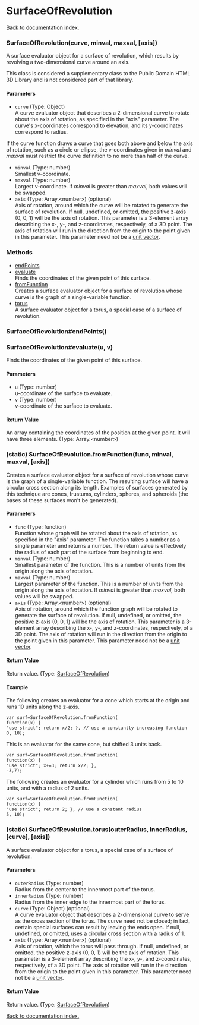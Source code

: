 # SurfaceOfRevolution

[Back to documentation index.](index.md)

<a name='SurfaceOfRevolution'></a>
### SurfaceOfRevolution(curve, minval, maxval, [axis])

A surface evaluator object for a surface of revolution,
which results by revolving a two-dimensional curve around an axis.

This class is considered a supplementary class to the
Public Domain HTML 3D Library and is not considered part of that
library.

#### Parameters

* `curve` (Type: Object)<br>A curve evaluator object that describes a 2-dimensional curve to rotate about the axis of rotation, as specified in the "axis" parameter. The curve's x-coordinates correspond to elevation, and its y-coordinates correspond to radius.

 If the curve function draws a curve that goes both above and below the axis of rotation, such as a circle or ellipse, the v-coordinates given in _minval_ and _maxval_ must restrict the curve definition to no more than half of the curve.
* `minval` (Type: number)<br>Smallest v-coordinate.
* `maxval` (Type: number)<br>Largest v-coordinate. If _minval_ is greater than _maxval_, both values will be swapped.
* `axis` (Type: Array.&lt;number>) (optional)<br>Axis of rotation, around which the curve will be rotated to generate the surface of revolution. If null, undefined, or omitted, the positive z-axis (0, 0, 1) will be the axis of rotation. This parameter is a 3-element array describing the x-, y-, and z-coordinates, respectively, of a 3D point. The axis of rotation will run in the direction from the origin to the point given in this parameter. This parameter need not be a <a href="tutorial-glmath.md">unit vector</a>.

### Methods

* [endPoints](#SurfaceOfRevolution_endPoints)
* [evaluate](#SurfaceOfRevolution_evaluate)<br>Finds the coordinates of the given point of this surface.
* [fromFunction](#SurfaceOfRevolution.fromFunction)<br>Creates a surface evaluator object for a surface of revolution
whose curve is the graph of a single-variable function.
* [torus](#SurfaceOfRevolution.torus)<br>A surface evaluator object for a torus, a special case of a surface of revolution.

<a name='SurfaceOfRevolution_endPoints'></a>
### SurfaceOfRevolution#endPoints()

<a name='SurfaceOfRevolution_evaluate'></a>
### SurfaceOfRevolution#evaluate(u, v)

Finds the coordinates of the given point of this surface.

#### Parameters

* `u` (Type: number)<br>u-coordinate of the surface to evaluate.
* `v` (Type: number)<br>v-coordinate of the surface to evaluate.

#### Return Value

An array containing the coordinates
of the position at the given point. It will have three elements. (Type: Array.&lt;number>)

<a name='SurfaceOfRevolution.fromFunction'></a>
### (static) SurfaceOfRevolution.fromFunction(func, minval, maxval, [axis])

Creates a surface evaluator object for a surface of revolution
whose curve is the graph of a single-variable function.
The resulting surface will have a circular cross section
along its length.
Examples of surfaces generated by this technique are
cones, frustums, cylinders, spheres, and spheroids (the
bases of these surfaces won't be generated).

#### Parameters

* `func` (Type: function)<br>Function whose graph will be rotated about the axis of rotation, as specified in the "axis" parameter. The function takes a number as a single parameter and returns a number. The return value is effectively the radius of each part of the surface from beginning to end.
* `minval` (Type: number)<br>Smallest parameter of the function. This is a number of units from the origin along the axis of rotation.
* `maxval` (Type: number)<br>Largest parameter of the function. This is a number of units from the origin along the axis of rotation. If _minval_ is greater than _maxval_, both values will be swapped.
* `axis` (Type: Array.&lt;number>) (optional)<br>Axis of rotation, around which the function graph will be rotated to generate the surface of revolution. If null, undefined, or omitted, the positive z-axis (0, 0, 1) will be the axis of rotation. This parameter is a 3-element array describing the x-, y-, and z-coordinates, respectively, of a 3D point. The axis of rotation will run in the direction from the origin to the point given in this parameter. This parameter need not be a <a href="tutorial-glmath.md">unit vector</a>.

#### Return Value

Return value. (Type: <a href="SurfaceOfRevolution.md">SurfaceOfRevolution</a>)

#### Example

The following creates an evaluator for a cone
which starts at the origin and runs 10 units along the z-axis.

    var surf=SurfaceOfRevolution.fromFunction(
    function(x) {
    "use strict"; return x/2; }, // use a constantly increasing function
    0, 10);

This is an evaluator for the same cone, but
shifted 3 units back.

    var surf=SurfaceOfRevolution.fromFunction(
    function(x) {
    "use strict"; x+=3; return x/2; },
    -3,7);

The following creates an evaluator for a cylinder
which runs from 5 to 10 units, and with a radius of 2 units.

    var surf=SurfaceOfRevolution.fromFunction(
    function(x) {
    "use strict"; return 2; }, // use a constant radius
    5, 10);

<a name='SurfaceOfRevolution.torus'></a>
### (static) SurfaceOfRevolution.torus(outerRadius, innerRadius, [curve], [axis])

A surface evaluator object for a torus, a special case of a surface of revolution.

#### Parameters

* `outerRadius` (Type: number)<br>Radius from the center to the innermost part of the torus.
* `innerRadius` (Type: number)<br>Radius from the inner edge to the innermost part of the torus.
* `curve` (Type: Object) (optional)<br>A curve evaluator object that describes a 2-dimensional curve to serve as the cross section of the torus. The curve need not be closed; in fact, certain special surfaces can result by leaving the ends open. If null, undefined, or omitted, uses a circular cross section with a radius of 1.
* `axis` (Type: Array.&lt;number>) (optional)<br>Axis of rotation, which the torus will pass through. If null, undefined, or omitted, the positive z-axis (0, 0, 1) will be the axis of rotation. This parameter is a 3-element array describing the x-, y-, and z-coordinates, respectively, of a 3D point. The axis of rotation will run in the direction from the origin to the point given in this parameter. This parameter need not be a <a href="tutorial-glmath.md">unit vector</a>.

#### Return Value

Return value. (Type: <a href="SurfaceOfRevolution.md">SurfaceOfRevolution</a>)

[Back to documentation index.](index.md)
